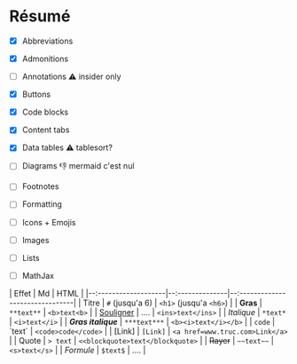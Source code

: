 # Résumé

* [x] Abbreviations
* [x] Admonitions
* [ ]  Annotations :warning: insider only
* [x]  Buttons
* [x]  Code blocks
* [x]  Content tabs
* [x]  Data tables :warning: tablesort?
* [ ]  Diagrams :-1: mermaid c'est nul
* [ ]  Footnotes
* [ ]  Formatting
* [ ]  Icons + Emojis
* [ ]  Images
* [ ]  Lists
* [ ]  MathJax 



| Effet                | Md              | HTML                             |
|--:-------------------|--:--------------|--:-------------------------------|
| Titre                | `#` (jusqu'a 6) | `<h1>` (jusqu'a `<h6>`)          |
| **Gras**             | `**text**`      | `<b>text<b>`                     |
| <ins>Souligner</ins> | ....            | `<ins>text</ins>`                |
| *Italique*           | `*text*`        | `<i>text</i>`                    |
| ***Gras italique***  | `***text***`    | `<b><i>text</i></b>`             |
| `code`               | \`text\`        | `<code>code</code>`              |
| [Link]               | `[Link]`        | `<a href=www.truc.com>Link</a>`  |
|  Quote               | `> text`        | `<<blockquote>text</blockquote>` |
|  ~~Rayer~~           | `~~text~~`      | `<s>text</s>`                    |
|  $Formule$           | `$text$`        | ....                             |

